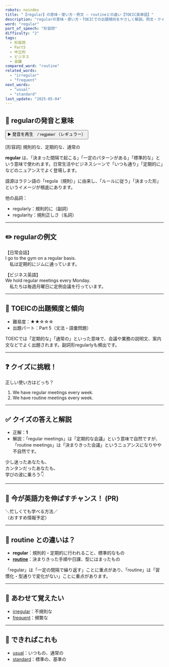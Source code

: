 ```yaml
---
robots: noindex
title: "【regular】の意味・使い方・例文 ― routineとの違い【TOEIC英単語】"
description: "regularの意味・使い方・TOEICでの出題傾向をやさしく解説。例文・クイズ付きでroutineとの違いもわかりやすく学べます。"
word: "regular"
part_of_speech: "形容詞"
difficulty: "2"
tags:
  - 形容詞
  - Part5
  - 中立的
  - ビジネス
  - 会議
compared_word: "routine"
related_words:
  - "irregular"
  - "frequent"
next_words:
  - "usual"
  - "standard"
last_update: "2025-05-04"
---
```


## 🔰 regularの発音と意味

<button class="play-audio" onclick="playTTS('regular')">
  <span class="play-audio-main">
    ▶️ 発音を再生　/ˈreɡjələr/
  </span>
  <span class="play-audio-sub">
    （レギュラー）
  </span>
</button>

[形容詞] 規則的な、定期的な、通常の

**regular** は、「決まった間隔で起こる」「一定のパターンがある」「標準的な」という意味で使われます。日常生活やビジネスシーンで「いつも通り」「定期的に」などのニュアンスでよく登場します。

語源はラテン語の「regula（規則）」に由来し、「ルールに従う」「決まった形」というイメージが根底にあります。

他の品詞：  
- regularly：規則的に（副詞）
- regularity：規則正しさ（名詞）

---

## ✏️ regularの例文

【日常会話】  
I go to the gym on a regular basis.  
　私は定期的にジムに通っています。

【ビジネス英語】  
We hold regular meetings every Monday.  
　私たちは毎週月曜日に定例会議を行っています。

---

## 🎯 TOEICの出題頻度と傾向

- 難易度：★★☆☆☆
- 出題パート：Part 5（文法・語彙問題）

TOEICでは「定期的な」「通常の」といった意味で、会議や業務の説明文、案内文などでよく出題されます。副詞形regularlyも頻出です。

---

## ❓ クイズに挑戦！

正しい使い方はどっち？

1. We have regular meetings every week.  
2. We have routine meetings every week.

---

## ✅ クイズの答えと解説

- 正解：**1**
- 解説：「regular meetings」は「定期的な会議」という意味で自然ですが、「routine meetings」は「決まりきった会議」というニュアンスになりやや不自然です。

少し迷ったあなたも、  
カンタンだったあなたも、  
学びの波に乗ろう👇️

---

## 🚀 今が英語力を伸ばすチャンス！ (PR)

<div class="info-center">
＼忙しくても学べる方法／<br>  
（おすすめ情報予定）
</div>

---

## 🤔  routine との違いは？

- **regular**：規則的・定期的に行われること、標準的なもの
- **[routine](/routine)**：決まりきった手順や日課、型にはまったもの

「regular」は「一定の間隔で繰り返す」ことに重点があり、「routine」は「習慣化・型通りで変化がない」ことに重点があります。

---

## 🧩 あわせて覚えたい

- [irregular](/irregular)：不規則な
- [frequent](/frequent)：頻繁な

---

## 📖 できればこれも

- [usual](/usual)：いつもの、通常の
- [standard](/standard)：標準の、基準の

<!-- cvid: aid01_bid30 -->
